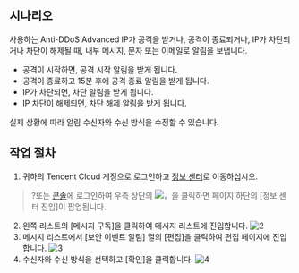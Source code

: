

## 시나리오
사용하는 Anti-DDoS Advanced IP가 공격을 받거나, 공격이 종료되거나, IP가 차단되거나 차단이 해제될 때, 내부 메시지, 문자 또는 이메일로 알림을 보냅니다.
- 공격이 시작하면, 공격 시작 알림을 받게 됩니다.
- 공격이 종료하고 15분 후에 공격 종료 알림을 받게 됩니다.
- IP가 차단되면, 차단 알림을 받게 됩니다.
- IP 차단이 해제되면, 차단 해제 알림을 받게 됩니다.

실제 상황에 따라 알림 수신자와 수신 방식을 수정할 수 있습니다.

## 작업 절차
1. 귀하의 Tencent Cloud 계정으로 로그인하고 [정보 센터](https://console.cloud.tencent.com/message/detail/45743360)로 이동하십시오.
 >?또는 [콘솔](https://console.cloud.tencent.com/dayu/overview)에 로그인하여 우측 상단의 <img src="https://main.qcloudimg.com/raw/00487734872fb32f9f58685345cd82ff.png"  style="margin:0;">，을 클릭하면 페이지 하단의 [정보 센터 진입]이 팝업됩니다.

2. 왼쪽 리스트의 [메시지 구독]을 클릭하여 메시지 리스트에 진입합니다.
 ![2](https://main.qcloudimg.com/raw/1be871b7d51c56b7259c95553a43dadb.png)
3. 메시지 리스트에서 [보안 이벤트 알림] 열의 [편집]을 클릭하여 편집 페이지에 진입합니다.
 ![3](https://main.qcloudimg.com/raw/e46cac4acc1c8804a51ae4a3fd5098ce.png)
4. 수신자와 수신 방식을 선택하고 [확인]을 클릭합니다.
 ![4](https://main.qcloudimg.com/raw/b53c10d662ca7cdc0c1ebe320c67dd5a.png)


